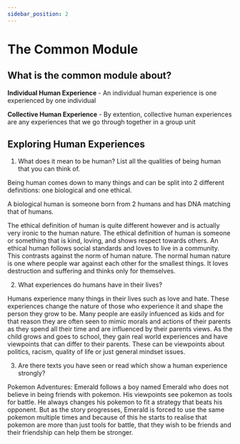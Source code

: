 ```yaml
---
sidebar_position: 2
---
```


# The Common Module

## What is the common module about?

**__Individual Human Experience__** - An individual human experience is one experienced by one individual

**__Collective Human Experience__** - By extention, collective human experiences are any experiences that we go through together in a group unit

## Exploring Human Experiences

1. What does it mean to be human? List all the qualities of being human that you can think of.

Being human comes down to many things and can be split into 2 different definitions: one biological and one ethical.

A biological human is someone born from 2 humans and has DNA matching that of humans.

The ethical definition of human is quite different however and is actually very ironic to the human nature. The ethical definition of human is someone or something that is kind, loving, and shows respect towards others. An ethical human follows social standards and loves to live in a community. This contrasts against the norm of human nature. The normal human nature is one where people war against each other for the smallest things. It loves destruction and suffering and thinks only for themselves. 

2. What experiences do humans have in their lives?

Humans experience many things in their lives such as love and hate. These experiences change the nature of those who experience it and shape the person they grow to be. Many people are easily infuenced as kids and for that reason they are often seen to mimic morals and actions of their parents as they spend all their time and are influenced by their parents views. As the child grows and goes to school, they gain real world experiences and have viewpoints that can differ to their parents. These can be viewpoints about politics, racism, quality of life or just general mindset issues.

3. Are there texts you have seen or read which show a human experience strongly?

Pokemon Adventures: Emerald follows a boy named Emerald who does not believe in being friends with pokemon. His viewpoints see pokemon as tools for battle. He always changes his pokemon to fit a strategy that beats his opponent. But as the story progresses, Emerald is forced to use the same pokemon multiple times and because of this he starts to realise that pokemon are more than just tools for battle, that they wish to be friends and their friendship can help them be stronger. 



